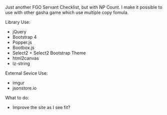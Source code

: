 Just another FGO Servant Checklist, but with NP Count.
I make it possible to use with other gasha game which use multiple copy fomula.

Library Use:
* jQuery
* Bootstrap 4
* Popper.js
* Bootbox.js
* Select2 + Select2 Bootstrap Theme
* html2canvas
* lz-string

External Sevice Use:
* imgur
* jsonstore.io

What to do:
* Improve the site as I see fit?
